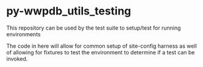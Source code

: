 # py-wwpdb_utils_testing
This repository can be used by the test suite to setup/test for running environments

The code in here will allow for common setup of site-config harness as well of allowing for
fixtures to test the environment to determine if a test can be invoked.
